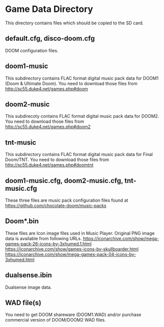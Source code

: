 # Game Data Directory

This directory contains files which should be copied to the SD card.

## default.cfg, disco-doom.cfg
DOOM configuration files.

## doom1-music
This subdirectory contains FLAC format digital music pack data for DOOM1 (Doom & Ultimate Doom). You need to download those files from http://sc55.duke4.net/games.php#doom
## doom2-music
This subdirecoty contains FLAC format digital music pack data for DOOM2. You need to download those files from http://sc55.duke4.net/games.php#doom2

## tnt-music
This subdirectory contains FLAC format digital music pack data for Final Doom/TNT. You need to download those files from http://sc55.duke4.net/games.php#doomtnt

## doom1-music.cfg, doom2-music.cfg, tnt-music.cfg
These three files are music pack configuration files found at
https://github.com/chocolate-doom/music-packs

## Doom*.bin
These files are Icon image files used in Music Player. Original PNG image data is available from following URLs.
 https://iconarchive.com/show/mega-games-pack-26-icons-by-3xhumed.1.html 
 https://iconarchive.com/show/games-icons-by-skullboarder.html
 https://iconarchive.com/show/mega-games-pack-04-icons-by-3xhumed.html

## dualsense.ibin
Dualsense image data.

## WAD file(s)
You need to get DOOM shareware (DOOM1.WAD) and/or purchase commercial version of DOOM/DOOM2 WAD files.
